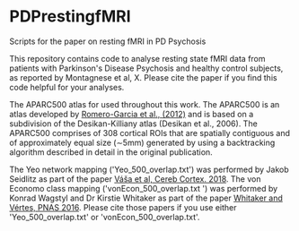 # PDPrestingfMRI
Scripts for the paper on resting fMRI in PD Psychosis

This repository contains code to analyse resting state fMRI data from patients with Parkinson's Disease Psychosis and healthy control subjects, as reported by Montagnese et al, X. Please cite the paper if you find this code helpful for your analyses. 

The APARC500 atlas for used throughout this work. The APARC500 is an atlas developed by [Romero-Garcia et al., (2012)](https://doi.org/10.1016/j.neuroimage.2011.10.086) and is based on a subdivision of the Desikan-Killiany atlas (Desikan et al., 2006). The APARC500 comprises of 308 cortical ROIs that are spatially contiguous and of approximately equal size (∼5mm) generated by using a backtracking algorithm described in detail in the original publication.

The Yeo network mapping ('Yeo_500_overlap.txt') was performed by Jakob Seidlitz as part of the paper [Váša et al, Cereb Cortex. 2018](https://doi.org/10.1093/cercor/bhx249). The von Economo class mapping ('vonEcon_500_overlap.txt ') was performed by Konrad Wagstyl and Dr Kirstie Whitaker as part of the paper [Whitaker and Vértes, PNAS 2016](http://www.pnas.org/content/113/32/9105). Please cite those papers if you use either 'Yeo_500_overlap.txt' or 'vonEcon_500_overlap.txt'.


